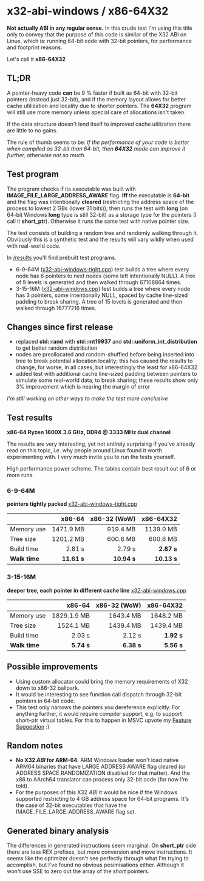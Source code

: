 ﻿# x32-abi-windows / x86-64X32

**Not actually ABI in any regular sense.** In this crude test I'm using this title only to convey that the purpose of this code is similar of the X32 ABI on Linux, which is: running 64-bit code with 32-bit pointers, for performance and footprint reasons.

Let's call it **x86-64X32**

## TL;DR

A pointer-heavy code **can** be 9 % faster if built as 64-bit with 32-bit pointers (instead just 32-bit), and if the memory layout allows for better cache utilization and locality due to shorter pointers. The **64X32** program will still use more memory unless special care of allocations isn't taken.

If the data structure doesn't lend itself to improved cache utilization there are little to no gains.

The rule of thumb seems to be: *If the performance of your code is better when compiled as 32-bit than 64-bit, then **64X32** mode can improve it further, otherwise not so much.*

## Test program

The program checks if its executable was built with **IMAGE_FILE_LARGE_ADDRESS_AWARE** flag. **Iff** the executable is **64-bit** and the flag was intentionally **cleared** (restricting the address space of the process to lowest 2 GBs (lower 31 bits)), then runs the test with **long** (on 64-bit Windows **long** type is still 32-bit) as a storage type for the pointers (I call it **short_ptr**). Otherwise it runs the same test with native pointer size.

The test consists of building a random tree and randomly walking through it. Obviously this is a synthetic test and the results will vary wildly when used with real-world code.

In [/results](https://github.com/tringi/x32-abi-windows/tree/master/results) you'll find prebuilt test programs.

* 6-9-64M ([x32-abi-windows-tight.cpp](https://github.com/tringi/x32-abi-windows/blob/master/x32-abi-windows-tight.cpp)) test builds a tree where every node has 6 pointers to next nodes (some left intentionally NULL). A tree of 9 levels is generated and then walked through 67108864 times.
* 3-15-16M ([x32-abi-windows.cpp](https://github.com/tringi/x32-abi-windows/blob/master/x32-abi-windows.cpp)) test builds a tree where every node has 3 pointers, some intentionally NULL, spaced by cache line-sized padding to break sharing. A tree of 15 levels is generated and then walked through 16777216 times.

## Changes since first release

* replaced **std::rand** with **std::mt19937** and **std::uniform_int_distribution** to get better random distribution
* nodes are preallocated and random-shuffled before being inserted into tree to break potential allocation locality; this has caused the results to change, for worse, in all cases, but interestingly the least for x86-64X32
* added test with additional cache line-sized padding between pointers to simulate some real-world data, to break sharing; these results show only 3% improvement which is nearing the margin of error

*I'm still working on other ways to make the test more conclusive*

## Test results
**x86-64 Ryzen 1800X 3.6 GHz, DDR4 @ 3333 MHz dual channel**

The results are very interesting, yet not entirely surprising if you've already read on this topic, i.e. why people around Linux found it worth experimenting with. I very much invite you to run the tests yourself.

High performance power scheme. The tables contain best result out of 6 or more runs.

### 6-9-64M
**pointers tightly packed** [x32-abi-windows-tight.cpp](https://github.com/tringi/x32-abi-windows/blob/master/x32-abi-windows-tight.cpp)

|  | x86-64 | x86-32 (WoW) | x86-64X32 |
| --- | ---: | ---: | ---: |
| Memory use | 1471.9 MB | 919.4 MB | 1139.0 MB |
| Tree size | 1201.2 MB | 600.6 MB | 600.6 MB |
| Build time | 2.81 s | 2.79 s | **2.87 s** |
| **Walk time** | **11.61 s** | **10.94 s** | **10.13 s** |

### 3-15-16M
**deeper tree, each pointer in different cache line** [x32-abi-windows.cpp](https://github.com/tringi/x32-abi-windows/blob/master/x32-abi-windows.cpp)

|  | x86-64 | x86-32 (WoW) | x86-64X32 |
| --- | ---: | ---: | ---: |
| Memory use | 1829.1.9 MB | 1643.4 MB | 1648.2 MB |
| Tree size | 1524.1 MB | 1439.4 MB | 1439.4 MB |
| Build time | 2.03 s | 2.12 s | **1.92 s** |
| **Walk time** | **5.74 s** | **6.38 s** | **5.56 s** |

## Possible improvements

* Using custom allocator could bring the memory requirements of X32 down to x86-32 ballpark.
* It would be interesting to see function call dispatch through 32-bit pointers in 64-bit code.
* This test only narrows the pointers you dereference explicitly. For anything further, it would require compiler support, e.g. to support short-ptr virtual tables. For this to happen in MSVC upvote my [Feature Suggestion](https://developercommunity.visualstudio.com/idea/597247/transparent-support-for-32-bit-pointers-in-64-bit.html) :)

## Random notes

* **No X32 *ABI* for ARM-64.** ARM Windows loader won't load native ARM64 binaries that have LARGE ADDRESS AWARE flag cleared (or ADDRESS SPACE RANDOMIZATION disabled for that matter). And the x86 to AArch64 translator can process only 32-bit code (for now I'm told).
* For the purposes of this X32 *ABI* it would be nice if the Windows supported restricting to 4 GB address space for 64-bit programs. It's the case of 32-bit executables that have the IMAGE_FILE_LARGE_ADDRESS_AWARE flag set.

## Generated binary analysis

The differences in generated instructions seem marginal. On **short_ptr** side there are less REX prefixes, but more conversion and move instructions. It seems like the optimizer doesn't see perfectly through what I'm trying to accomplish, but I've found no obvious pesimisations either. Although it won't use SSE to zero out the array of the *short* pointers.
